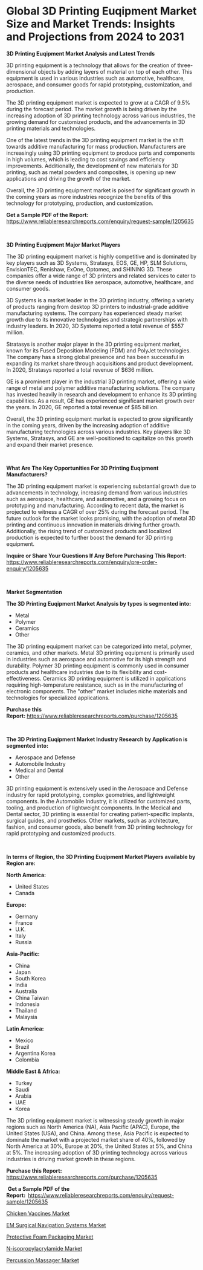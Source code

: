 <p><h1>Global 3D Printing Euqipment Market Size and Market Trends: Insights and Projections from 2024 to 2031</h1></p><p><strong>3D Printing Euqipment Market Analysis and Latest Trends</strong></p>
<p><p>3D printing equipment is a technology that allows for the creation of three-dimensional objects by adding layers of material on top of each other. This equipment is used in various industries such as automotive, healthcare, aerospace, and consumer goods for rapid prototyping, customization, and production.</p><p>The 3D printing equipment market is expected to grow at a CAGR of 9.5% during the forecast period. The market growth is being driven by the increasing adoption of 3D printing technology across various industries, the growing demand for customized products, and the advancements in 3D printing materials and technologies.</p><p>One of the latest trends in the 3D printing equipment market is the shift towards additive manufacturing for mass production. Manufacturers are increasingly using 3D printing equipment to produce parts and components in high volumes, which is leading to cost savings and efficiency improvements. Additionally, the development of new materials for 3D printing, such as metal powders and composites, is opening up new applications and driving the growth of the market.</p><p>Overall, the 3D printing equipment market is poised for significant growth in the coming years as more industries recognize the benefits of this technology for prototyping, production, and customization.</p></p>
<p><strong>Get a Sample PDF of the Report:&nbsp;</strong> <a href="https://www.reliableresearchreports.com/enquiry/request-sample/1205635">https://www.reliableresearchreports.com/enquiry/request-sample/1205635</a></p>
<p>&nbsp;</p>
<p><strong>3D Printing Euqipment Major Market Players</strong></p>
<p><p>The 3D printing equipment market is highly competitive and is dominated by key players such as 3D Systems, Stratasys, EOS, GE, HP, SLM Solutions, EnvisionTEC, Renishaw, ExOne, Optomec, and SHINING 3D. These companies offer a wide range of 3D printers and related services to cater to the diverse needs of industries like aerospace, automotive, healthcare, and consumer goods.</p><p>3D Systems is a market leader in the 3D printing industry, offering a variety of products ranging from desktop 3D printers to industrial-grade additive manufacturing systems. The company has experienced steady market growth due to its innovative technologies and strategic partnerships with industry leaders. In 2020, 3D Systems reported a total revenue of $557 million.</p><p>Stratasys is another major player in the 3D printing equipment market, known for its Fused Deposition Modeling (FDM) and PolyJet technologies. The company has a strong global presence and has been successful in expanding its market share through acquisitions and product development. In 2020, Stratasys reported a total revenue of $636 million.</p><p>GE is a prominent player in the industrial 3D printing market, offering a wide range of metal and polymer additive manufacturing solutions. The company has invested heavily in research and development to enhance its 3D printing capabilities. As a result, GE has experienced significant market growth over the years. In 2020, GE reported a total revenue of $85 billion.</p><p>Overall, the 3D printing equipment market is expected to grow significantly in the coming years, driven by the increasing adoption of additive manufacturing technologies across various industries. Key players like 3D Systems, Stratasys, and GE are well-positioned to capitalize on this growth and expand their market presence.</p></p>
<p>&nbsp;</p>
<p><strong>What Are The Key Opportunities For 3D Printing Euqipment Manufacturers?</strong></p>
<p><p>The 3D printing equipment market is experiencing substantial growth due to advancements in technology, increasing demand from various industries such as aerospace, healthcare, and automotive, and a growing focus on prototyping and manufacturing. According to recent data, the market is projected to witness a CAGR of over 25% during the forecast period. The future outlook for the market looks promising, with the adoption of metal 3D printing and continuous innovation in materials driving further growth. Additionally, the rising trend of customized products and localized production is expected to further boost the demand for 3D printing equipment.</p></p>
<p><strong>Inquire or Share Your Questions If Any Before Purchasing This Report:</strong> <a href="https://www.reliableresearchreports.com/enquiry/pre-order-enquiry/1205635">https://www.reliableresearchreports.com/enquiry/pre-order-enquiry/1205635</a></p>
<p>&nbsp;</p>
<p><strong>Market Segmentation</strong></p>
<p><strong>The 3D Printing Euqipment Market Analysis by types is segmented into:</strong></p>
<p><ul><li>Metal</li><li>Polymer</li><li>Ceramics</li><li>Other</li></ul></p>
<p><p>The 3D printing equipment market can be categorized into metal, polymer, ceramics, and other markets. Metal 3D printing equipment is primarily used in industries such as aerospace and automotive for its high strength and durability. Polymer 3D printing equipment is commonly used in consumer products and healthcare industries due to its flexibility and cost-effectiveness. Ceramics 3D printing equipment is utilized in applications requiring high-temperature resistance, such as in the manufacturing of electronic components. The "other" market includes niche materials and technologies for specialized applications.</p></p>
<p><strong>Purchase this Report:&nbsp;</strong><a href="https://www.reliableresearchreports.com/purchase/1205635">https://www.reliableresearchreports.com/purchase/1205635</a></p>
<p>&nbsp;</p>
<p><strong>The 3D Printing Euqipment Market Industry Research by Application is segmented into:</strong></p>
<p><ul><li>Aerospace and Defense</li><li>Automobile Industry</li><li>Medical and Dental</li><li>Other</li></ul></p>
<p><p>3D printing equipment is extensively used in the Aerospace and Defense industry for rapid prototyping, complex geometries, and lightweight components. In the Automobile Industry, it is utilized for customized parts, tooling, and production of lightweight components. In the Medical and Dental sector, 3D printing is essential for creating patient-specific implants, surgical guides, and prosthetics. Other markets, such as architecture, fashion, and consumer goods, also benefit from 3D printing technology for rapid prototyping and customized products.</p></p>
<p>&nbsp;</p>
<p><strong>In terms of Region, the 3D Printing Euqipment Market Players available by Region are:</strong></p>
<p>
    <p> <strong> North America: </strong>
        <ul>
            <li>United States</li>
            <li>Canada</li>
        </ul>
        </p> 
    <p> <strong> Europe: </strong>
        <ul>
            <li>Germany</li>
            <li>France</li>
            <li>U.K.</li>
            <li>Italy</li>
            <li>Russia</li>
        </ul>
        </p> 
    <p> <strong> Asia-Pacific: </strong>
        <ul>
            <li>China</li>
            <li>Japan</li>
            <li>South Korea</li>
            <li>India</li>
            <li>Australia</li>
            <li>China Taiwan</li>
            <li>Indonesia</li>
            <li>Thailand</li>
            <li>Malaysia</li>
        </ul>
        </p> 
    <p> <strong> Latin America: </strong>
        <ul>
            <li>Mexico</li>
            <li>Brazil</li>
            <li>Argentina Korea</li>
            <li>Colombia</li>
        </ul>
        </p> 
    <p> <strong> Middle East & Africa: </strong>
        <ul>
            <li>Turkey</li>
            <li>Saudi</li>
            <li>Arabia</li>
            <li>UAE</li>
            <li>Korea</li>
        </ul>
    </p>
    </p>
<p><p>The 3D printing equipment market is witnessing steady growth in major regions such as North America (NA), Asia Pacific (APAC), Europe, the United States (USA), and China. Among these, Asia Pacific is expected to dominate the market with a projected market share of 40%, followed by North America at 30%, Europe at 20%, the United States at 5%, and China at 5%. The increasing adoption of 3D printing technology across various industries is driving market growth in these regions.</p></p>
<p><strong>Purchase this Report: </strong><a href="https://www.reliableresearchreports.com/purchase/1205635">https://www.reliableresearchreports.com/purchase/1205635</a></p>
<p>&nbsp;<strong>Get a Sample PDF of the Report:&nbsp;&nbsp;</strong><a href="https://www.reliableresearchreports.com/enquiry/request-sample/1205635">https://www.reliableresearchreports.com/enquiry/request-sample/1205635</a></p>
<p><strong></strong></p>
<p><p><a href="https://medium.com/@akeembayer2019/chicken-vaccines-market-analysis-its-cagr-market-segmentation-and-global-industry-overview-206ef39097d5">Chicken Vaccines Market</a></p><p><a href="https://github.com/elizabethdagraca/Market-Research-Report-List-2/blob/main/em-surgical-navigation-systems-market.md">EM Surgical Navigation Systems Market</a></p><p><a href="https://issuu.com/reportprime-2/docs/protective-foam-packaging-market-size-2030.pptx">Protective Foam Packaging Market</a></p><p><a href="https://github.com/zjyglelu/Market-Research-Report-List-1/blob/main/n-isopropylacrylamide-market.md">N-isopropylacrylamide Market</a></p><p><a href="https://issuu.com/reportprime-2/docs/percussion-massager-market-size-2030.pptx">Percussion Massager Market</a></p></p>